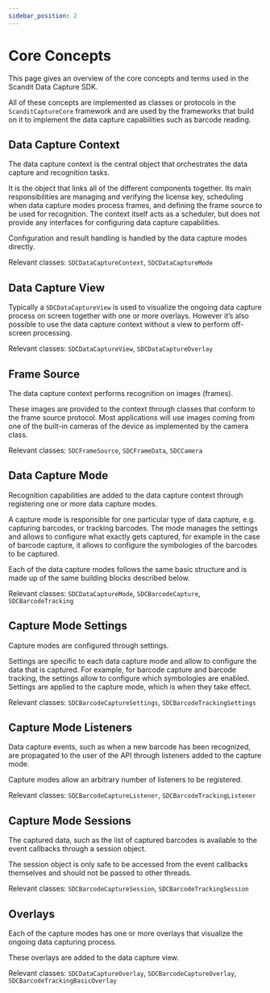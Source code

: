 ```yaml
---
sidebar_position: 2
---
```


# Core Concepts

This page gives an overview of the core concepts and terms used in the Scandit Data Capture SDK.

All of these concepts are implemented as classes or protocols in the `ScanditCaptureCore` framework and are used by the frameworks that build on it to implement the data capture capabilities such as barcode reading.

## Data Capture Context

The data capture context is the central object that orchestrates the data capture and recognition tasks.

It is the object that links all of the different components together. Its main responsibilities are managing and verifying the license key, scheduling when data capture modes process frames, and defining the frame source to be used for recognition. The context itself acts as a scheduler, but does not provide any interfaces for configuring data capture capabilities.

Configuration and result handling is handled by the data capture modes directly.

Relevant classes: `SDCDataCaptureContext`, `SDCDataCaptureMode`

## Data Capture View

Typically a `SDCDataCaptureView` is used to visualize the ongoing data capture process on screen together with one or more overlays. However it’s also possible to use the data capture context without a view to perform off-screen processing.

Relevant classes: `SDCDataCaptureView`, `SDCDataCaptureOverlay`

## Frame Source

The data capture context performs recognition on images (frames).

These images are provided to the context through classes that conform to the frame source protocol. Most applications will use images coming from one of the built-in cameras of the device as implemented by the camera class.

Relevant classes: `SDCFrameSource`, `SDCFrameData`, `SDCCamera`

## Data Capture Mode

Recognition capabilities are added to the data capture context through registering one or more data capture modes.

A capture mode is responsible for one particular type of data capture, e.g. capturing barcodes, or tracking barcodes. The mode manages the settings and allows to configure what exactly gets captured, for example in the case of barcode capture, it allows to configure the symbologies of the barcodes to be captured.

Each of the data capture modes follows the same basic structure and is made up of the same building blocks described below.

Relevant classes: `SDCDataCaptureMode`, `SDCBarcodeCapture`, `SDCBarcodeTracking`

## Capture Mode Settings

Capture modes are configured through settings.

Settings are specific to each data capture mode and allow to configure the data that is captured. For example, for barcode capture and barcode tracking, the settings allow to configure which symbologies are enabled. Settings are applied to the capture mode, which is when they take effect.

Relevant classes: `SDCBarcodeCaptureSettings`, `SDCBarcodeTrackingSettings`

## Capture Mode Listeners

Data capture events, such as when a new barcode has been recognized, are propagated to the user of the API through listeners added to the capture mode.

Capture modes allow an arbitrary number of listeners to be registered.

Relevant classes: `SDCBarcodeCaptureListener`, `SDCBarcodeTrackingListener`

## Capture Mode Sessions

The captured data, such as the list of captured barcodes is available to the event callbacks through a session object.

The session object is only safe to be accessed from the event callbacks themselves and should not be passed to other threads.

Relevant classes: `SDCBarcodeCaptureSession`, `SDCBarcodeTrackingSession`

## Overlays

Each of the capture modes has one or more overlays that visualize the ongoing data capturing process.

These overlays are added to the data capture view.

Relevant classes: `SDCDataCaptureOverlay`, `SDCBarcodeCaptureOverlay`, `SDCBarcodeTrackingBasicOverlay`